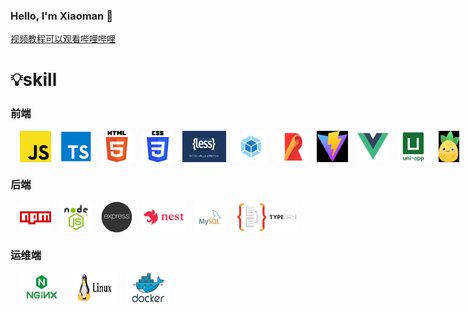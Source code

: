 ### Hello, I'm Xiaoman 👋

[视频教程可以观看哔哩哔哩](https://space.bilibili.com/99210573?spm_id_from=333.1007.0.0)

# 💡skill

### 前端

<div style='display:flex'>
<img width='50' height='50' title='javaScript' style='margin-left:15px;' src='skill/js.png' />
<img width='50' height='50' title='typeScript' style='margin-left:15px;' src='skill/ts.png' />
<img width='50' height='50' title='html5' style='margin-left:15px;' src='skill/h5.png' />
<img width='50' height='50' title='css3' style='margin-left:15px;' src='skill/css3.png' />
<img width='70' height='50' title='less' style='margin-left:15px;' src='skill/less.png' />
<img width='50' height='50' title='webpack' style='margin-left:15px;' src='skill/webpack.png' />
<img width='50' height='50' title='rollup' style='margin-left:15px;' src='skill/rollup.png' />
<img width='50' height='50' title='vite' style='margin-left:15px;' src='skill/vite.png' />
<img width='50' height='50' title='vue' style='margin-left:15px;' src='skill/vue.png' />
<img width='50' height='50' title='vue' style='margin-left:15px;' src='skill/uni.png' />
<img width='40' height='50' title='pinia' style='margin-left:15px;' src='skill/pinia.png' />
<img width='50' height='50' title='postCss' style='margin-left:15px;' src='skill/postCss.png' />
<img width='50' height='50' title='electron' style='margin-left:15px;' src='skill/electron.png' />
<img width='50' height='50' title='tailwind' style='margin-left:15px;' src='skill/tailwind.png' />
<img width='50' height='50' title='git' style='margin-left:15px;' src='skill/git.png' />
</div>

### 后端

<div style='display:flex'>
<img width='50' height='50' title='express' style='margin-left:15px;' src='skill/npm.png' />
<img width='50' height='50' title='express' style='margin-left:15px;' src='skill/nodejs.png' />
<img width='50' height='50' title='express' style='margin-left:15px;' src='skill/express.png' />
<img width='70' height='50' title='nest' style='margin-left:15px;' src='skill/nest.jpg' />
<img width='50' height='50' title='mysql' style='margin-left:15px;' src='skill/mysql.png' />
<img width='100' height='50' title='typeOrm' style='margin-left:15px;' src='skill/typeOrm.png' />
</div>

### 运维端
<div style='display:flex'>
<img width='70' height='50' title='nginx' style='margin-left:15px;' src='skill/nginx.png' />
<img width='70' height='50' title='linux' style='margin-left:15px;' src='skill/linux.png' />
<img width='70' height='50' title='docker' style='margin-left:15px;' src='skill/docker.png' />
</div>
